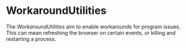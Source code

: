 # WorkaroundUtilities
The *WorkaroundUtilities* aim to enable workarounds for program issues. This can mean refreshing the browser on certain events, or killing and restarting a process.
